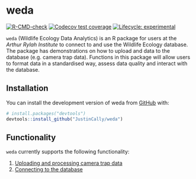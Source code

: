 
# weda

<!-- badges: start -->
[![R-CMD-check](https://github.com/JustinCally/weda/actions/workflows/R-CMD-check.yaml/badge.svg)](https://github.com/JustinCally/weda/actions/workflows/R-CMD-check.yaml)
[![Codecov test
coverage](https://codecov.io/gh/JustinCally/weda/branch/main/graph/badge.svg)](https://app.codecov.io/gh/JustinCally/weda?branch=main)
[![Lifecycle:
experimental](https://img.shields.io/badge/lifecycle-experimental-orange.svg)](https://lifecycle.r-lib.org/articles/stages.html#experimental)
<!-- badges: end -->

`weda` (Wildlife Ecology Data Analytics) is an R package for users at
the *Arthur Rylah Institute* to connect to and use the Wildlife Ecology
database. The package has demonstrations on how to upload and data to
the database (e.g. camera trap data). Functions in this package will
allow users to format data in a standardised way, assess data quality
and interact with the database.

## Installation

You can install the development version of weda from
[GitHub](https://github.com/) with:

``` r
# install.packages("devtools")
devtools::install_github("JustinCally/weda")
```

## Functionality

`weda` currently supports the following functionality:

1.  [Uploading and processing camera trap
    data](https://JustinCally.github.io/weda/articles/camtrap-upload.html)  
2.  [Connecting to the
    database](https://JustinCally.github.io/weda/articles/database-connect.html)
